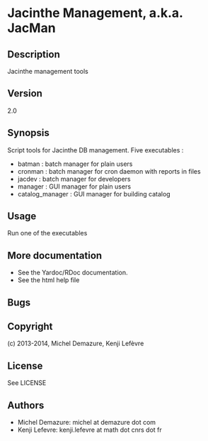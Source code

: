 # Jacinthe Management, a.k.a. JacMan

## Description
  Jacinthe management tools

## Version
  2.0

## Synopsis
  Script tools for Jacinthe DB management. Five executables :

  * batman  : batch manager for plain users
  * cronman : batch manager for cron daemon with reports in files
  * jacdev  : batch manager for developers
  * manager : GUI manager for plain users
  * catalog_manager : GUI manager for building catalog

## Usage
  Run one of the executables

## More documentation
  * See the Yardoc/RDoc documentation.
  * See the html help file

## Bugs

## Copyright
  (c) 2013-2014, Michel Demazure, Kenji Lefèvre

## License
  See LICENSE

## Authors
* Michel Demazure: michel at demazure dot com
* Kenji Lefevre:  kenji.lefevre at math dot cnrs dot fr

